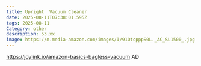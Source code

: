 ```yaml
---
title: Upright  Vacuum Cleaner
date: 2025-08-11T07:38:01.595Z
tags: 2025-08-11
Category: other
description: 53.xx
image: https://m.media-amazon.com/images/I/91OtcpppS0L._AC_SL1500_.jpg
---
```

https://joylink.io/amazon-basics-bagless-vacuum
AD